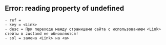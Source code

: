 
## Error: reading property of undefined
    - ref = 
    - key = <Link> 
    - desc = При переходе между страницами сайта с использованием <Link> стейты в zustand не обновляются!
    - sol = замена <Link> на <a>